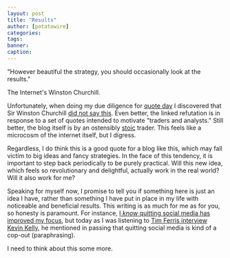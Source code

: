 ```yaml
---
layout: post
title: "Results"
author: [potatowire]
categories: 
tags: 
banner: 
caption: 
---
```



"However beautiful the strategy, you should occasionally look at the results."

The Internet's Winston Churchill.

Unfortunately, when doing my due diligence for [quote day](http://with.thegra.in/nuance) I discovered that Sir Winston Churchill [did not say this](http://www.winstonchurchill.org/support?catid=0&id=1648). Even better, the linked refutation is in response to a set of quotes intended to motivate "traders and analysts." Still better, the blog itself is by an ostensibly [stoic](https://en.wikipedia.org/wiki/Stoicism) trader. This feels like a microcosm of the internet itself, but I digress.

Regardless, I do think this is a good quote for a blog like this, which may fall victim to big ideas and fancy strategies. In the face of this tendency, it is important to step back periodically to be purely practical. Will this new idea, which feels so revolutionary and delightful, actually work in the real world? Will it also work for me?

Speaking for myself now, I promise to tell you if something here is just an idea I have, rather than something I have put in place in my life with noticeable and beneficial results. This writing is as much for me as for you, so honesty is paramount. For instance, [I *know* quitting social media has improved my focus](http://with.thegra.in/its-not-you), but today as I was listening to [Tim Ferris interview Kevin Kelly](http://fourhourworkweek.com/2014/08/29/kevin-kelly/), he mentioned in passing that quitting social media is kind of a cop-out (paraphrasing).

I need to think about this some more.
